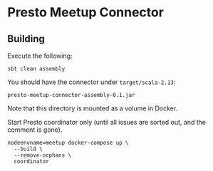 # Presto Meetup Connector

## Building

Execute the following:

```text
sbt clean assembly
```

You should have the connector under `target/scala-2.13`:

```text
presto-meetup-connector-assembly-0.1.jar
```

Note that this directory is mounted as a volume in Docker.

Start Presto coordinator only (until all issues are sorted out, and the comment is gone).

```text
nodeenvname=meetup docker-compose up \
  --build \
  --remove-orphans \
  coordinator
```
